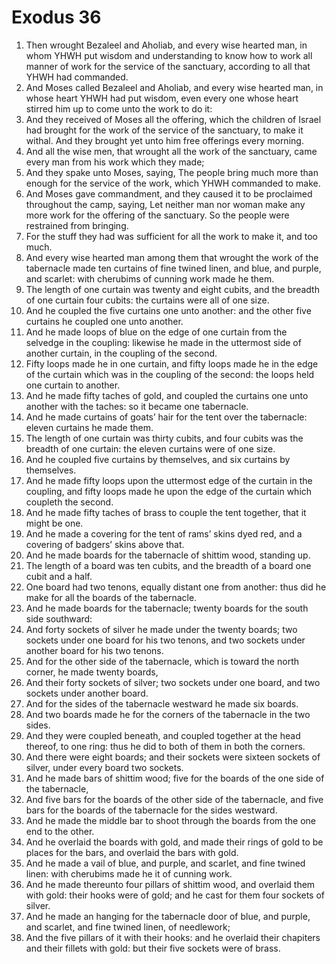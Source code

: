 ﻿# Exodus 36
1. Then wrought Bezaleel and Aholiab, and every wise hearted man, in whom YHWH put wisdom and understanding to know how to work all manner of work for the service of the sanctuary, according to all that YHWH had commanded. 
2. And Moses called Bezaleel and Aholiab, and every wise hearted man, in whose heart YHWH had put wisdom, even every one whose heart stirred him up to come unto the work to do it: 
3. And they received of Moses all the offering, which the children of Israel had brought for the work of the service of the sanctuary, to make it withal. And they brought yet unto him free offerings every morning. 
4. And all the wise men, that wrought all the work of the sanctuary, came every man from his work which they made; 
5.  And they spake unto Moses, saying, The people bring much more than enough for the service of the work, which YHWH commanded to make. 
6. And Moses gave commandment, and they caused it to be proclaimed throughout the camp, saying, Let neither man nor woman make any more work for the offering of the sanctuary. So the people were restrained from bringing. 
7. For the stuff they had was sufficient for all the work to make it, and too much. 
8.  And every wise hearted man among them that wrought the work of the tabernacle made ten curtains of fine twined linen, and blue, and purple, and scarlet: with cherubims of cunning work made he them. 
9. The length of one curtain was twenty and eight cubits, and the breadth of one curtain four cubits: the curtains were all of one size. 
10. And he coupled the five curtains one unto another: and the other five curtains he coupled one unto another. 
11. And he made loops of blue on the edge of one curtain from the selvedge in the coupling: likewise he made in the uttermost side of another curtain, in the coupling of the second. 
12. Fifty loops made he in one curtain, and fifty loops made he in the edge of the curtain which was in the coupling of the second: the loops held one curtain to another. 
13. And he made fifty taches of gold, and coupled the curtains one unto another with the taches: so it became one tabernacle. 
14.  And he made curtains of goats’ hair for the tent over the tabernacle: eleven curtains he made them. 
15. The length of one curtain was thirty cubits, and four cubits was the breadth of one curtain: the eleven curtains were of one size. 
16. And he coupled five curtains by themselves, and six curtains by themselves. 
17. And he made fifty loops upon the uttermost edge of the curtain in the coupling, and fifty loops made he upon the edge of the curtain which coupleth the second. 
18. And he made fifty taches of brass to couple the tent together, that it might be one. 
19. And he made a covering for the tent of rams’ skins dyed red, and a covering of badgers’ skins above that. 
20.  And he made boards for the tabernacle of shittim wood, standing up. 
21. The length of a board was ten cubits, and the breadth of a board one cubit and a half. 
22. One board had two tenons, equally distant one from another: thus did he make for all the boards of the tabernacle. 
23. And he made boards for the tabernacle; twenty boards for the south side southward: 
24. And forty sockets of silver he made under the twenty boards; two sockets under one board for his two tenons, and two sockets under another board for his two tenons. 
25. And for the other side of the tabernacle, which is toward the north corner, he made twenty boards, 
26. And their forty sockets of silver; two sockets under one board, and two sockets under another board. 
27. And for the sides of the tabernacle westward he made six boards. 
28. And two boards made he for the corners of the tabernacle in the two sides. 
29. And they were coupled beneath, and coupled together at the head thereof, to one ring: thus he did to both of them in both the corners. 
30. And there were eight boards; and their sockets were sixteen sockets of silver, under every board two sockets. 
31.  And he made bars of shittim wood; five for the boards of the one side of the tabernacle, 
32. And five bars for the boards of the other side of the tabernacle, and five bars for the boards of the tabernacle for the sides westward. 
33. And he made the middle bar to shoot through the boards from the one end to the other. 
34. And he overlaid the boards with gold, and made their rings of gold to be places for the bars, and overlaid the bars with gold. 
35.  And he made a vail of blue, and purple, and scarlet, and fine twined linen: with cherubims made he it of cunning work. 
36. And he made thereunto four pillars of shittim wood, and overlaid them with gold: their hooks were of gold; and he cast for them four sockets of silver. 
37.  And he made an hanging for the tabernacle door of blue, and purple, and scarlet, and fine twined linen, of needlework; 
38. And the five pillars of it with their hooks: and he overlaid their chapiters and their fillets with gold: but their five sockets were of brass. 

